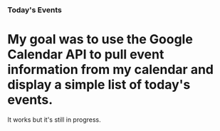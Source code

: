 ### Today's Events

# My goal was to use the Google Calendar API to pull event information from my calendar and display a simple list of today's events.
It works but it's still in progress.
